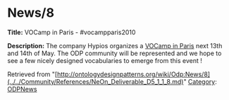 #  News/8


__Title:__ VOCamp in Paris - #vocampparis2010


__Description:__ The company Hypios organizes a [VOCamp in Paris](http://vocamp.org/wiki/HypiosVoCampParisMay2010 "http://vocamp.org/wiki/HypiosVoCampParisMay2010") next 13th and 14th of May. The ODP community will be represented and we hope to see a few nicely designed vocabularies to emerge from this event ! 





Retrieved from "[http://ontologydesignpatterns.org/wiki/Odp:News/8](../../Community/References/NeOn_Deliverable_D5_1_1_8.md)"
 [Category](http://ontologydesignpatterns.org/wiki/Special:Categories "Special:Categories"): [ODPNews](../../Category/ODPNews.md "Category:ODPNews")